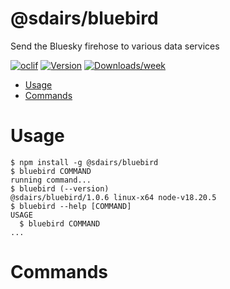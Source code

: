 @sdairs/bluebird
=================

Send the Bluesky firehose to various data services


[![oclif](https://img.shields.io/badge/cli-oclif-brightgreen.svg)](https://oclif.io)
[![Version](https://img.shields.io/npm/v/@sdairs/bluebird.svg)](https://npmjs.org/package/@sdairs/bluebird)
[![Downloads/week](https://img.shields.io/npm/dw/@sdairs/bluebird.svg)](https://npmjs.org/package/@sdairs/bluebird)


<!-- toc -->
* [Usage](#usage)
* [Commands](#commands)
<!-- tocstop -->
# Usage
<!-- usage -->
```sh-session
$ npm install -g @sdairs/bluebird
$ bluebird COMMAND
running command...
$ bluebird (--version)
@sdairs/bluebird/1.0.6 linux-x64 node-v18.20.5
$ bluebird --help [COMMAND]
USAGE
  $ bluebird COMMAND
...
```
<!-- usagestop -->
# Commands
<!-- commands -->

<!-- commandsstop -->
